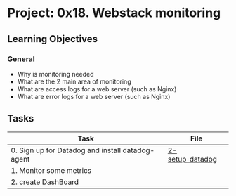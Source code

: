 # Project: 0x18. Webstack monitoring

<h2>Learning Objectives</h2>

<h3>General</h3>

<ul>
<li>Why is monitoring needed</li>
<li>What are the 2 main area of monitoring</li>
<li>What are access logs for a web server (such as Nginx)</li>
<li>What are error logs for a web server (such as Nginx)</li>
</ul>

<h2>Tasks</h2>

| Task | File |
| ---- | ---- |
| 0. Sign up for Datadog and install datadog-agent | [2-setup_datadog](./2-setup_datadog) |
| 1. Monitor some metrics |
| 2. create DashBoard |
